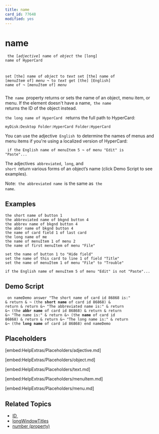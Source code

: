 ```yaml
---
title: name
card_id: 77648
modified: yes
---
```


# name

<code><pre>
the [<i>adjective</i>] name of <i>object</i>
the [long] name of HyperCard

set [the] name of <i>object</i> to <i>text</i>
set [the] name of [<i>menuItem</i> of] <i>menu</i> ¬
   to <i>text</i>
get [the] [English] name of ¬
   [<i>menuItem</i> of] <i>menu</i>
</pre></code>


The<code> name </code>property returns or sets the name of an object, menu item, or menu.  If the element doesn't have a name,<code> the name </code>returns the ID of the object instead.

<code>the long name of HyperCard </code> returns the full path to HyperCard:

`myDisk:Desktop Folder:HyperCard Folder:HyperCard`

You can use the adjective<code> English </code>to determine the names of menus and menu items if you're using a localized version of HyperCard:

<code><pre>
if the English name of menuItem 5  ¬
   of menu "Edit" is "Paste"...
</pre></code>


The adjectives<code> abbreviated</code>,<code> long</code>, and<code> short </code>return various forms of an object’s name (click Demo Script to see examples).

Note:<code> the abbreviated name </code>is the same as<code> the name</code>.

## Examples

```
the short name of button 1
the abbreviated name of bkgnd button 4
the abbrev name of bkgnd button 4
the abbr name of bkgnd button 4
the name of card field 1 of last card
the long name of me
the name of menuItem 1 of menu 2
the name of first menuItem of menu "File"

set the name of button 1 to "Hide field"
set the name of this card to line 1 of field "Title"
set the name of menuItem 1 of menu "File" to "Trouble"

if the English name of menuItem 5 of menu "Edit" is not "Paste"...
```

## Demo Script

<code><pre>
on nameDemo
   answer "The short name of card id 86868 is:" & return & ¬
   (the <b>short name</b> of card id 86868) & return & return &¬
   "The abbreviated name is:" & return &¬
   (the <b>abbr name</b> of card id 86868) & return & return &¬
   "The name is:" & return &¬
   (the <b>name</b> of card id 86868) & return & return &¬
   "The long name is:" & return &¬
   (the <b>long name</b> of card id 86868)
end nameDemo
</pre></code>

## Placeholders

[embed:HelpExtras/Placeholders/adjective.md]

[embed:HelpExtras/Placeholders/object.md]

[embed:HelpExtras/Placeholders/text.md]

[embed:HelpExtras/Placeholders/menuItem.md]

[embed:HelpExtras/Placeholders/menu.md]

## Related Topics

* [ID ](/HyperTalkReference/properties/ID)
* [longWindowTitles](/HyperTalkReference/properties/longWindowTitles)
* [number (property)](/HyperTalkReference/properties/number-property)
